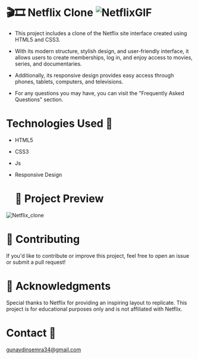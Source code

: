 # 🎬🎞️ Netflix Clone  ![NetflixGIF](https://github.com/user-attachments/assets/12f14588-1303-4416-83a6-6027146e56c2)


* This project includes a clone of the Netflix site interface created using HTML5 and CSS3.

* With its modern structure, stylish design, and user-friendly interface, it allows users to create memberships, log in, and enjoy access to movies, series, and documentaries.

* Additionally, its responsive design provides easy access through phones, tablets, computers, and televisions.

* For any questions you may have, you can visit the "Frequently Asked Questions" section.

# Technologies Used 🎨
* HTML5
* CSS3
* Js
* Responsive Design

  # 📸 Project Preview
![Netflix_clone](https://github.com/user-attachments/assets/cf1e4ba5-b450-428f-a4d5-3522f09d8234)

  

# 🤝 Contributing
If you'd like to contribute or improve this project, feel free to open an issue or submit a pull request!

# 🌟 Acknowledgments
Special thanks to Netflix for providing an inspiring layout to replicate. This project is for educational purposes only and is not affiliated with Netflix.


# Contact 📩
gunaydinsemra34@gmail.com

